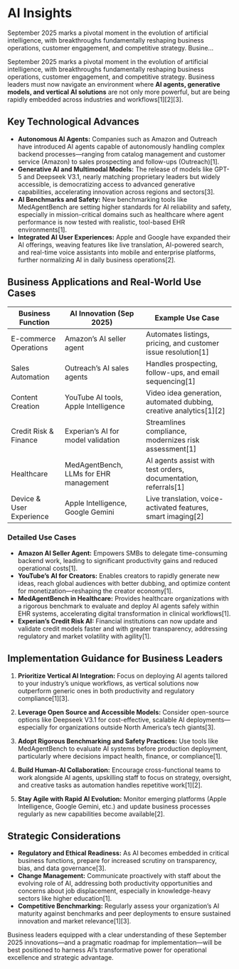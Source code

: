 # AI Insights

September 2025 marks a pivotal moment in the evolution of artificial intelligence, with breakthroughs fundamentally reshaping business operations, customer engagement, and competitive strategy. Busine...

September 2025 marks a pivotal moment in the evolution of artificial intelligence, with breakthroughs fundamentally reshaping business operations, customer engagement, and competitive strategy. Business leaders must now navigate an environment where **AI agents, generative models, and vertical AI solutions** are not only more powerful, but are being rapidly embedded across industries and workflows[1][2][3].

## Key Technological Advances

- **Autonomous AI Agents:** Companies such as Amazon and Outreach have introduced AI agents capable of autonomously handling complex backend processes—ranging from catalog management and customer service (Amazon) to sales prospecting and follow-ups (Outreach)[1].
- **Generative AI and Multimodal Models:** The release of models like GPT-5 and Deepseek V3.1, nearly matching proprietary leaders but widely accessible, is democratizing access to advanced generative capabilities, accelerating innovation across regions and sectors[3].
- **AI Benchmarks and Safety:** New benchmarking tools like MedAgentBench are setting higher standards for AI reliability and safety, especially in mission-critical domains such as healthcare where agent performance is now tested with realistic, tool-based EHR environments[1].
- **Integrated AI User Experiences:** Apple and Google have expanded their AI offerings, weaving features like live translation, AI-powered search, and real-time voice assistants into mobile and enterprise platforms, further normalizing AI in daily business operations[2].

## Business Applications and Real-World Use Cases

| Business Function        | AI Innovation (Sep 2025)                               | Example Use Case                                           |
|-------------------------|--------------------------------------------------------|------------------------------------------------------------|
| E-commerce Operations   | Amazon’s AI seller agent                               | Automates listings, pricing, and customer issue resolution[1]|
| Sales Automation        | Outreach’s AI sales agents                             | Handles prospecting, follow-ups, and email sequencing[1]   |
| Content Creation        | YouTube AI tools, Apple Intelligence                   | Video idea generation, automated dubbing, creative analytics[1][2]|
| Credit Risk & Finance   | Experian’s AI for model validation                     | Streamlines compliance, modernizes risk assessment[1]      |
| Healthcare              | MedAgentBench, LLMs for EHR management                | AI agents assist with test orders, documentation, referrals[1]|
| Device & User Experience| Apple Intelligence, Google Gemini                      | Live translation, voice-activated features, smart imaging[2]|

### Detailed Use Cases

- **Amazon AI Seller Agent:** Empowers SMBs to delegate time-consuming backend work, leading to significant productivity gains and reduced operational costs[1].
- **YouTube’s AI for Creators:** Enables creators to rapidly generate new ideas, reach global audiences with better dubbing, and optimize content for monetization—reshaping the creator economy[1].
- **MedAgentBench in Healthcare:** Provides healthcare organizations with a rigorous benchmark to evaluate and deploy AI agents safely within EHR systems, accelerating digital transformation in clinical workflows[1].
- **Experian’s Credit Risk AI:** Financial institutions can now update and validate credit models faster and with greater transparency, addressing regulatory and market volatility with agility[1].

## Implementation Guidance for Business Leaders

1. **Prioritize Vertical AI Integration:** Focus on deploying AI agents tailored to your industry’s unique workflows, as vertical solutions now outperform generic ones in both productivity and regulatory compliance[1][3].
   
2. **Leverage Open Source and Accessible Models:** Consider open-source options like Deepseek V3.1 for cost-effective, scalable AI deployments—especially for organizations outside North America’s tech giants[3].
   
3. **Adopt Rigorous Benchmarking and Safety Practices:** Use tools like MedAgentBench to evaluate AI systems before production deployment, particularly where decisions impact health, finance, or compliance[1].
   
4. **Build Human-AI Collaboration:** Encourage cross-functional teams to work alongside AI agents, upskilling staff to focus on strategy, oversight, and creative tasks as automation handles repetitive work[1][2].
   
5. **Stay Agile with Rapid AI Evolution:** Monitor emerging platforms (Apple Intelligence, Google Gemini, etc.) and update business processes regularly as new capabilities become available[2].

## Strategic Considerations

- **Regulatory and Ethical Readiness:** As AI becomes embedded in critical business functions, prepare for increased scrutiny on transparency, bias, and data governance[3].
- **Change Management:** Communicate proactively with staff about the evolving role of AI, addressing both productivity opportunities and concerns about job displacement, especially in knowledge-heavy sectors like higher education[1].
- **Competitive Benchmarking:** Regularly assess your organization’s AI maturity against benchmarks and peer deployments to ensure sustained innovation and market relevance[1][3].

Business leaders equipped with a clear understanding of these September 2025 innovations—and a pragmatic roadmap for implementation—will be best positioned to harness AI’s transformative power for operational excellence and strategic advantage.